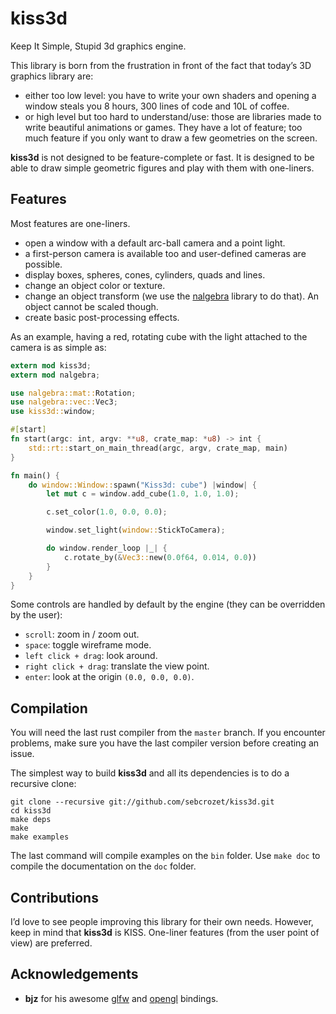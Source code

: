 # kiss3d

Keep It Simple, Stupid 3d graphics engine.

This library is born from the frustration in front of the fact that today’s 3D
graphics library are:
  - either too low level: you have to write your own shaders and opening a
    window steals you 8 hours, 300 lines of code and 10L of coffee.
  - or high level but too hard to understand/use: those are libraries made to
    write beautiful animations or games. They have a lot of feature; too much
    feature if you only want to draw a few geometries on the screen.

**kiss3d** is not designed to be feature-complete or fast.
It is designed to be able to draw simple geometric figures and play with them
with one-liners.

## Features
Most features are one-liners.
  - open a window with a default arc-ball camera and a point light.
  - a first-person camera is available too and user-defined cameras are possible.
  - display boxes, spheres, cones, cylinders, quads and lines.
  - change an object color or texture.
  - change an object transform (we use the [nalgebra](https://github.com/sebcrozet/nalgebra) library to do that).
    An object cannot be scaled though.
  - create basic post-processing effects.

As an example, having a red, rotating cube with the light attached to the camera is as simple as:
```rust
extern mod kiss3d;
extern mod nalgebra;

use nalgebra::mat::Rotation;
use nalgebra::vec::Vec3;
use kiss3d::window;

#[start]
fn start(argc: int, argv: **u8, crate_map: *u8) -> int {
    std::rt::start_on_main_thread(argc, argv, crate_map, main)
}

fn main() {
    do window::Window::spawn("Kiss3d: cube") |window| {
        let mut c = window.add_cube(1.0, 1.0, 1.0);

        c.set_color(1.0, 0.0, 0.0);

        window.set_light(window::StickToCamera);

        do window.render_loop |_| {
            c.rotate_by(&Vec3::new(0.0f64, 0.014, 0.0))
        }
    }
}
```

Some controls are handled by default by the engine (they can be overridden by the user):
  - `scroll`: zoom in / zoom out.
  - `space`: toggle wireframe mode.
  - `left click + drag`: look around.
  - `right click + drag`: translate the view point.
  - `enter`: look at the origin `(0.0, 0.0, 0.0)`.

## Compilation
You will need the last rust compiler from the `master` branch.
If you encounter problems, make sure you have the last compiler version before creating an issue.

The simplest way to build **kiss3d** and all its dependencies is to do a
recursive clone:


    git clone --recursive git://github.com/sebcrozet/kiss3d.git
    cd kiss3d
    make deps
    make
    make examples


The last command will compile examples on the `bin` folder.
Use `make doc` to compile the documentation on the `doc` folder.

## Contributions
I’d love to see people improving this library for their own needs.  However, keep in mind that
**kiss3d** is KISS.  One-liner features (from the user point of view) are preferred.

## Acknowledgements

  - **bjz** for his awesome [glfw](https://github.com/bjz/glfw-rs.git) and [opengl](https://github.com/bjz/gl-rs.git) bindings.
